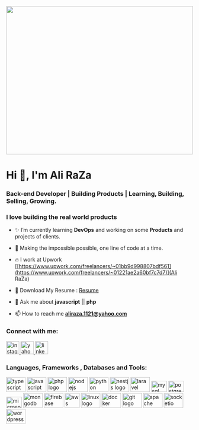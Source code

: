 <div align="center">
  <img height="400" width="100%" src="https://images.unsplash.com/photo-1605379399642-870262d3d051?ixlib=rb-4.0.3&ixid=MnwxMjA3fDB8MHxwaG90by1wYWdlfHx8fGVufDB8fHx8&auto=format&fit=crop&w=1812&q=80"  />
</div>

<h1 align="left">Hi 👋, I'm Ali RaZa</h1>
<h3 align="left">Back-end Developer | Building Products | Learning, Building, Selling, Growing.</h3>
<h3 align="left"> I love building the real world products</h3>

- ✨ I’m currently learning **DevOps** and working on some **Products** and projects of clients.

- 🚀 Making the impossible possible, one line of code at a time.


- 🔥 I work at Upwork [[https://www.upwork.com/freelancers/~01bb9d998807bdf561](https://www.upwork.com/freelancers/~01221ae2a60bf7c7d7)](Ali RaZa)

-  🌈 Download My Resume : [Resume](https://www.canva.com/design/DAGBGSJrnLU/BQ0o6zwRnPgPy30kEKzcPQ/view) 

- 💬 Ask me about **javascript** || **php**

- 📫 How to reach me [**aliraza.1121@yahoo.com**](mailto:aliraza.1121@yahoo.com)

<h3 align="left">Connect with me:</h3>
<div align="left">
  <a href="https://www.instagram.com/aliraza.1121/?hl=en" target="_blank">
    <img src="https://img.shields.io/static/v1?message=Instagram&logo=instagram&label=&color=E4405F&logoColor=white&labelColor=&style=for-the-badge" height="35" alt="instagram logo"  />
  </a>
  <a href="mailto:aliraza.1121@yahoo.com" target="_blank">
    <img src="https://img.shields.io/static/v1?message=Yahoo&logo=yahoo&label=&color=8806ce&logoColor=white&labelColor=&style=for-the-badge" height="35" alt="yahoo logo"  />
  </a>
  <a href="https://www.linkedin.com/in/sahibzada-ali-raza/" target="_blank">
    <img src="https://img.shields.io/static/v1?message=LinkedIn&logo=linkedin&label=&color=0077B5&logoColor=white&labelColor=&style=for-the-badge" height="35" alt="linkedin logo"  />
  </a>
</div>

<h3 align="left">Languages, Frameworks , Databases and Tools:</h3>
<div align="left">
  <img src="https://cdn.jsdelivr.net/gh/devicons/devicon/icons/typescript/typescript-original.svg" height="40" width="52" alt="typescript logo"  />
  <img src="https://cdn.jsdelivr.net/gh/devicons/devicon/icons/javascript/javascript-original.svg" height="40" width="52" alt="javascript logo"  />
  <img src="https://cdn.jsdelivr.net/gh/devicons/devicon/icons/php/php-original.svg" height="40" width="52" alt="php logo"  />
  <img src="https://cdn.jsdelivr.net/gh/devicons/devicon/icons/nodejs/nodejs-original.svg" height="40" width="52" alt="nodejs logo"  />
  <img src="https://cdn.jsdelivr.net/gh/devicons/devicon/icons/python/python-original-wordmark.svg" height="40" width="52" alt="python logo"  />

   <img src="https://cdn.jsdelivr.net/gh/devicons/devicon@latest/icons/nestjs/nestjs-original-wordmark.svg" height="40" width="52" alt="nestjs logo" />
  <img src="https://cdn.jsdelivr.net/gh/devicons/devicon@latest/icons/laravel/laravel-original.svg" height="40" width="52" alt="laravel logo"  />
  
  <img src="https://cdn.jsdelivr.net/gh/devicons/devicon/icons/mysql/mysql-original.svg"  height="30" width="42" alt="mysql logo" />
  <img src="https://cdn.jsdelivr.net/gh/devicons/devicon/icons/postgresql/postgresql-original.svg" height="30" width="42" alt="postgresql logo"  />
  <img src="https://cdn.jsdelivr.net/gh/devicons/devicon/icons/microsoftsqlserver/microsoftsqlserver-plain.svg" height="30" width="42" alt="microsoftsqlserver logo"  />
   <img src="https://cdn.jsdelivr.net/gh/devicons/devicon/icons/mongodb/mongodb-original.svg" height="40" width="52" alt="mongodb logo"  />
  <img src="https://cdn.jsdelivr.net/gh/devicons/devicon/icons/firebase/firebase-plain.svg" height="40" width="52" alt="firebase logo"  />
  <img src="https://cdn.jsdelivr.net/gh/devicons/devicon/icons/amazonwebservices/amazonwebservices-original-wordmark.svg" height="40" width="40" alt="aws logo"  />
    <img src="https://cdn.jsdelivr.net/gh/devicons/devicon/icons/linux/linux-original.svg" height="40" width="52" alt="linux logo"  />
  <img src="https://cdn.jsdelivr.net/gh/devicons/devicon/icons/docker/docker-original.svg" height="40" width="52" alt="docker logo"  />
   <img src="https://cdn.jsdelivr.net/gh/devicons/devicon/icons/git/git-plain-wordmark.svg" height="40" width="52" alt="git logo" />
<img src="https://cdn.jsdelivr.net/gh/devicons/devicon/icons/apache/apache-original-wordmark.svg" height="40" width="52" alt="apache logo" />

  <img src="https://cdn.jsdelivr.net/gh/devicons/devicon/icons/socketio/socketio-original-wordmark.svg" height="40" width="52" alt="socketio logo"  />
  <img src="https://cdn.jsdelivr.net/gh/devicons/devicon/icons/wordpress/wordpress-original.svg" height="40" width="52" alt="wordpress logo"  />

</div>
